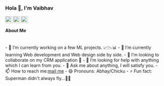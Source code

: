 ### Hola 👋, I'm Vaibhav  
<a href="https://twitter.com/__Vaibhavsharma">
<img align="left" alt="Vaibhav's Twitter" width="22px" src="https://cdn.jsdelivr.net/npm/simple-icons@v3/icons/twitter.svg" />
</a>
<a href="https://www.linkedin.com/in/vaibhavsharmatheonly/">
<img align="left" alt="Vaibhav's Linkdein" width="22px" src="https://cdn.jsdelivr.net/npm/simple-icons@v3/icons/linkedin.svg" />
</a>
<a href="https://medium.com/@vaibhavmcudc145">
<img align="left" alt="Vaibhav's Medium" width="22px" src="https://cdn.jsdelivr.net/npm/simple-icons@v3/icons/medium.svg" />
</a><br/>   
<!--[visitors](https://visitor-badge.laobi.icu/badge?page_id=Vaibhavabhaysharma.Vaibhavabhaysharma)
[![GitHub followers](https://img.shields.io/github/followers/Vaibhavabhaysharma.svg?style=social&label=Follow)](https://github.com/Vaibhavabhaysharma?tab=followers)-->  

#### About Me   
<br/>
- 🔭 I’m currently working on a few ML projects. 📈📉📊  
- 🌱 I’m currently learning Web development and Web design side by side.  
- 👯 I’m looking to collaborate on my CRM application 👀  
- 🤔 I’m looking for help with anything which I can learn from you.  
- 💬 Ask me about anything, I will satisfy you.  
- 📫 How to reach me:<a href="mailto:vaibhavmcudc145@gmail.com">mail me</a>  
- 😄 Pronouns: Abhay/Chicku  
- ⚡ Fun fact: Superman didn't always fly...🦸🏻
